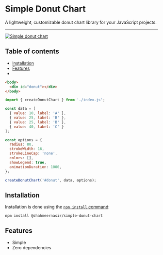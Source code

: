 # Simple Donut Chart

A lightweight, customizable donut chart library for your JavaScript projects.

---
[![Simple donut chart](https://i.imgur.com/KP6pKwx.png)](https://www.npmjs.com/package/@shahmeernasir/simple-donut-chart)

## Table of contents

* [Installation](#Installation)
* [Features](#Features)
* 
```html
<body>
  <div id="donut"></div>
</body>
```

```js
import { createDonutChart } from './index.js';

const data = [
  { value: 10, label: 'A' },
  { value: 25, label: 'B' },
  { value: 25, label: 'B' },
  { value: 40, label: 'C' }
];

const options = {
  radius: 80,
  strokeWidth: 16,
  strokeLineCap: 'none',
  colors: [],
  showLegend: true,
  animationDuration: 1000,
};

createDonutChart('#donut', data, options);
```

## Installation

Installation is done using the
[`npm install` command](https://docs.npmjs.com/getting-started/installing-npm-packages-locally):

```bash
npm install @shahmeernasir/simple-donut-chart
```

## Features

  * Simple
  * Zero dependencies
